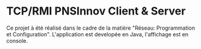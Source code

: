 # TCP/RMI PNSInnov Client & Server

Ce projet à été réalisé dans le cadre de la matière "Réseau: Programmation et Configuration".
L'application est developée en Java, l'affichage est en console.
